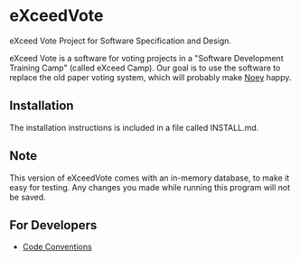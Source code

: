 eXceedVote
==========

eXceed Vote Project for Software Specification and Design.

eXceed Vote is a software for voting projects in a "Software Development Training Camp" (called eXceed Camp).
Our goal is to use the software to replace the old paper voting system,
which will probably make [Noey](https://twitter.com/NoeyZupermarket) happy.

Installation
------------
The installation instructions is included in a file called INSTALL.md.

Note
----
This version of eXceedVote comes with an in-memory database, to make it easy for testing.
Any changes you made while running this program will not be saved.

For Developers
--------------
* [Code Conventions](https://github.com/ant2/eXceedVote/wiki/Code-Convention)
